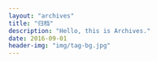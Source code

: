 ```yaml
---
layout: "archives"
title: "归档"
description: "Hello, this is Archives."
date: 2016-09-01
header-img: "img/tag-bg.jpg"
---
```

